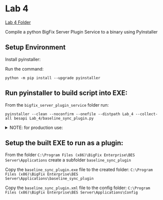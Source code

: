# Lab 4

[Lab 4 Folder](../Lab_4/)

Compile a python BigFix Server Plugin Service to a binary using PyInstaller

## Setup Environment

Install pyinstaller:

Run the command:

```
python -m pip install --upgrade pyinstaller
```

## Run pyinstaller to build script into EXE:

From the `bigfix_server_plugin_service` folder run:

```
pyinstaller --clean --noconfirm --onefile --distpath Lab_4 --collect-all besapi Lab_4/baseline_sync_plugin.py
```

<details><summary>NOTE: for production use:</summary>

don't use `--onefile` with pyinstaller

This will build the baseline_sync_plugin.exe but also an `_internal` folder.

You have to copy both of them into the `Applications\baseline_sync_plugin` folder on the root server.

</details>

## Setup the built EXE to run as a plugin:

From the folder `C:\Program Files (x86)\BigFix Enterprise\BES Server\Applications` create a subfolder `baseline_sync_plugin`

Copy the `baseline_sync_plugin.exe` file to the created folder: `C:\Program Files (x86)\BigFix Enterprise\BES Server\Applications\baseline_sync_plugin`

Copy the `baseline_sync_plugin.xml` file to the config folder: `C:\Program Files (x86)\BigFix Enterprise\BES Server\Applications\Config`
